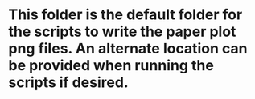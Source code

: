 # This folder is the default folder for the scripts to write the paper plot png files. An alternate location can be provided when running the scripts if desired.
